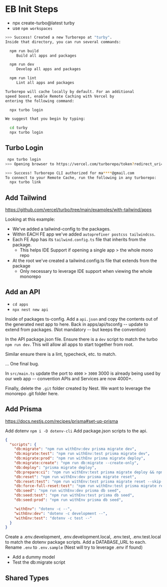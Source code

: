 # EB Init Steps

- npx create-turbo@latest turby
- use `npm workspaces`

```sh
>>> Success! Created a new Turborepo at "turby".
Inside that directory, you can run several commands:

  npm run build
     Build all apps and packages

  npm run dev
     Develop all apps and packages

  npm run lint
     Lint all apps and packages

Turborepo will cache locally by default. For an additional
speed boost, enable Remote Caching with Vercel by
entering the following command:

  npx turbo login

We suggest that you begin by typing:

  cd turby
  npx turbo login
```

## Turbo Login

```sh
 npx turbo login
>>> Opening browser to https://vercel.com/turborepo/token?redirect_uri=http%3A%2F%2F127.0.0.1%3A9789

>>> Success! Turborepo CLI authorized for ma****@gmail.com
To connect to your Remote Cache, run the following in any turborepo:
  npx turbo link

```

## Add Tailwind

<https://github.com/vercel/turbo/tree/main/examples/with-tailwind/apps>

Looking at this example:

- We've added a tailwind-config to the packages.
- Within EACH FE app we've added `autoprefixer postcss tailwindcss`.
- Each FE App has its `tailwind.config.ts` file that inherits from the package.
  - This helps IDE Support if opening a single app > the whole mono repo
- At the root we've created a tailwind.config.ts file that extends from the package
  - Only necessary to leverage IDE support when viewing the whole monorepo

## Add an API

- `cd apps`
- `npx nest new api`

Inside of packages ts-config.
Add a `api.json` and copy the contents out of the generated nest app to here.
Back in apps/api/tsconfg -- update to extend from packages.
(Not mandatory -- but keeps the convention)

In the API package.json file.
Ensure there is a `dev` script to match the turbo `npm run dev`.
This will allow all apps to start together from root.

Similar ensure there is a lint, typecheck, etc. to match.

... One final bug.

In `src/main.ts` update the port to `4000` > `3000`
3000 is already being used by our web app -- convention APIs and Services are now 4000+.

Finally, delete the `.git` folder created by Nest.
We want to leverage the monorepo .git folder here.

## Add Prisma

<https://docs.nestjs.com/recipes/prisma#set-up-prisma>

Add dotenv `npm i -D dotenv-cli`
Add package.json scripts to the api.

```json
{
  "scripts": {
    "db:migrate": "npm run withEnv:dev prisma migrate dev",
    "db:migrate:test": "npm run withEnv:test prisma migrate dev",
    "db:migrate:prod": "npm run withEnv prisma migrate deploy",
    "db:migrate:create": "npm run db:migrate --create-only",
    "db:deploy": "prisma migrate deploy",
    "db:prepare:ci": "npm run withEnv:test prisma migrate deploy && npm run withEnv:test prisma db seed",
    "db:reset": "npm run withEnv:dev prisma migrate reset",
    "db:reset:test": "npm run withEnv:test prisma migrate reset --skip-seed",
    "db:force-full-reset:test": "npm run withEnv:test prisma migrate reset --force",
    "db:seed": "npm run withEnv:dev prisma db seed",
    "db:seed:test": "npm run withEnv:test prisma db seed",
    "db:seed:prod": "npm run withEnv prisma db seed",

    "withEnv": "dotenv -c --",
    "withEnv:dev": "dotenv -c development --",
    "withEnv:test": "dotenv -c test --"
  }
}
```

Create a .env.development, .env.development.local, .env.test, .env.test.local to match the dotenv package scripts.
Add a DATABASE_URL to each.
Rename `.env` to `.env.sample`
(Nest will try to leverage .env if found)

- Add a dummy model
- Test the db:migrate script

## Shared Types

